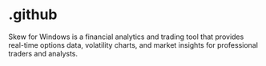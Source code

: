 # .github
Skew for Windows is a financial analytics and trading tool that provides real-time options data, volatility charts, and market insights for professional traders and analysts.
